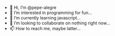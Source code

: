 - 👋 Hi, I’m @pepe-alegre
- 👀 I’m interested in programming for fun...
- 🌱 I’m currently learning javascript...
- 💞️ I’m looking to collaborate on nothing right now...
- 📫 How to reach me, maybe latter...

<!---
pepe-alegre/pepe-alegre is a ✨ special ✨ repository because its `README.md` (this file) appears on your GitHub profile.
You can click the Preview link to take a look at your changes.
--->
